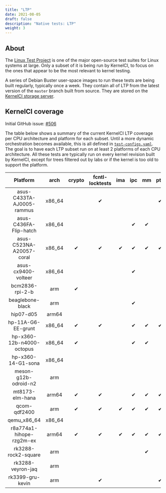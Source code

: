 ```yaml
---
title: "LTP"
date: 2021-08-05
draft: false
description: "Native tests: LTP"
weight: 3
---
```


## About

The [Linux Test Project](https://linux-test-project.github.io/) is one of the
major open-source test suites for Linux systems at large.  Only a subset of it
is being run by KernelCI, to focus on the ones that appear to be the most
relevant to kernel testing.

A series of Debian Buster user-space images to run these tests are being built
regularly, typically once a week.  They contain all of LTP from the latest
version of the `master` branch built from source.  They are stored on the
[KernelCI storage
server](https://storage.kernelci.org/images/rootfs/debian/buster-ltp/?C=M&O=D).

## KernelCI coverage

Initial GitHub issue: [#506](https://github.com/kernelci/kernelci-core/issues/506)

The table below shows a summary of the current KernelCI LTP coverage per CPU
architecture and platform for each subset.  Until a more dynamic orchestration
becomes available, this is all defined in
[`test-configs.yaml`](https://github.com/kernelci/kernelci-core/blob/master/config/core/test-configs.yaml).
The goal is to have each LTP subset run on at least 2 platforms of each CPU
architecture.  All these tests are typically run on every kernel revision built
by KernelCI, except for trees filtered out by labs or if the kernel is too old
to support the platform.

|         Platform          |   arch  | crypto | fcntl-locktests | ima | ipc | mm | pty | timers | timers_qemu |
|:-------------------------:|:-------:|:------:|:---------------:|:---:|:---:|:--:|:---:|:------:|:-----------:|
| asus-C433TA-AJ0005-rammus | x86\_64 |        |        ✔        |     |     |    |  ✔  |    ✔   |             |
|   asus-C436FA-Flip-hatch  | x86\_64 |        |                 |     |  ✔  |  ✔ |     |    ✔   |             |
|  asus-C523NA-A20057-coral | x86\_64 |    ✔   |        ✔        |  ✔  |  ✔  |  ✔ |  ✔  |    ✔   |             |
|    asus-cx9400-volteer    | x86\_64 |        |                 |     |  ✔  |    |     |        |             |
|      bcm2836-rpi-2-b      |   arm   |    ✔   |                 |     |     |    |     |        |             |
|      beaglebone-black     |   arm   |        |                 |     |  ✔  |    |     |        |             |
|         hip07-d05         |  arm64  |        |                 |     |     |    |     |        |             |
|     hp-11A-G6-EE-grunt    | x86\_64 |    ✔   |        ✔        |     |  ✔  |  ✔ |  ✔  |    ✔   |             |
| hp-x360-12b-n4000-octopus | x86\_64 |    ✔   |                 |     |  ✔  |  ✔ |     |        |             |
|     hp-x360-14-G1-sona    | x86\_64 |        |                 |     |     |    |     |        |             |
|    meson-g12b-odroid-n2   |   arm   |        |                 |     |     |    |     |        |             |
|      mt8173-elm-hana      |  arm64  |    ✔   |        ✔        |     |  ✔  |  ✔ |  ✔  |    ✔   |             |
|        qcom-qdf2400       |   arm   |    ✔   |        ✔        |  ✔  |  ✔  |  ✔ |  ✔  |    ✔   |             |
|       qemu\_x86\_64       | x86\_64 |        |                 |     |     |    |     |        |      ✔      |
|  r8a774a1-hihope-rzg2m-ex |  arm64  |    ✔   |        ✔        |  ✔  |  ✔  |  ✔ |  ✔  |    ✔   |             |
|    rk3288-rock2-square    |   arm   |        |                 |     |     |  ✔ |     |        |             |
|     rk3288-veyron-jaq     |   arm   |        |                 |     |     |    |     |    ✔   |             |
|      rk3399-gru-kevin     |   arm   |        |        ✔        |     |     |    |  ✔  |    ✔   |             |
